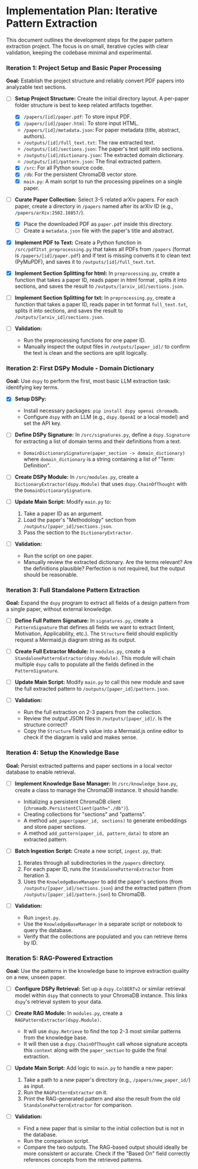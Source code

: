 # Implementation Plan: Iterative Pattern Extraction

This document outlines the development steps for the paper pattern extraction project. The focus is on small, iterative cycles with clear validation, keeping the codebase minimal and experimental.

### Iteration 1: Project Setup and Basic Paper Processing

**Goal:** Establish the project structure and reliably convert PDF papers into analyzable text sections.

- [ ] **Setup Project Structure:** Create the initial directory layout. A per-paper folder structure is best to keep related artifacts together.
  - [x] `/papers/[id]/paper.pdf`: To store input PDF.
  -  [x] `/papers/[id]/paper.html`: To store input HTML.
  - `/papers/[id]/metadata.json`: For paper metadata (title, abstract, authors).
  - `/outputs/[id]/full_text.txt`: The raw extracted text.
  - `/outputs/[id]/sections.json`: The paper's text split into sections.
  - `/outputs/[id]/dictionary.json`: The extracted domain dictionary.
  - `/outputs/[id]/pattern.json`: The final extracted pattern.
  - [x] `/src`: For all Python source code.
  - [x] `/db`: For the persistent ChromaDB vector store.
  - [x] `main.py`: A main script to run the processing pipelines on a single paper.

- [ ] **Curate Paper Collection:** Select 3-5 related arXiv papers. For each paper, create a directory in `/papers` named after its arXiv ID (e.g., `/papers/arXiv:2502.18857/`).
    - [x] Place the downloaded PDF as `paper.pdf` inside this directory.
    - [ ] Create a `metadata.json` file with the paper's title and abstract.

- [x] **Implement PDF to Text:** Create a Python function in `/src/pdf2txt_preprocessing.py` that takes all PDFs from `/papers` (format is `/papers/[id]/paper.pdf`) and if text is missing converts it to clean text (PyMuPDF), and saves it to `/outputs/[id]/full_text.txt`.

- [x] **Implement Section Splitting for html:** In `preprocessing.py`, create a function that takes a paper ID, reads paper in html format , splits it into sections, and saves the result to `/outputs/[arxiv_id]/sections.json`.
- [ ] **Implement Section Splitting for txt:** In `preprocessing.py`, create a function that takes a paper ID, reads paper in txt format `full_text.txt`, splits it into sections, and saves the result to `/outputs/[arxiv_id]/sections.json`.


- [ ] **Validation:**
    - Run the preprocessing functions for one paper ID.
    - Manually inspect the output files in `/outputs/[paper_id]/` to confirm the text is clean and the sections are split logically.

### Iteration 2: First DSPy Module - Domain Dictionary

**Goal:** Use `dspy` to perform the first, most basic LLM extraction task: identifying key terms.

- [x] **Setup DSPy:**
    - Install necessary packages: `pip install dspy openai chromadb`.
    - Configure `dspy` with an LLM (e.g., `dspy.OpenAI` or a local model) and set the API key.

- [ ] **Define DSPy Signature:** In `/src/signatures.py`, define a `dspy.Signature` for extracting a list of domain terms and their definitions from a text.
    - `DomainDictionarySignature(paper_section -> domain_dictionary)` where `domain_dictionary` is a string containing a list of "Term: Definition".

- [ ] **Create DSPy Module:** In `/src/modules.py`, create a `DictionaryExtractor(dspy.Module)` that uses `dspy.ChainOfThought` with the `DomainDictionarySignature`.

- [ ] **Update Main Script:** Modify `main.py` to:
    1. Take a paper ID as an argument.
    2. Load the paper's "Methodology" section from `/outputs/[paper_id]/sections.json`.
    3. Pass the section to the `DictionaryExtractor`.

- [ ] **Validation:**
    - Run the script on one paper.
    - Manually review the extracted dictionary. Are the terms relevant? Are the definitions plausible? Perfection is not required, but the output should be reasonable.

### Iteration 3: Full Standalone Pattern Extraction

**Goal:** Expand the `dspy` program to extract all fields of a design pattern from a single paper, without external knowledge.

- [ ] **Define Full Pattern Signature:** In `signatures.py`, create a `PatternSignature` that defines all fields we want to extract (Intent, Motivation, Applicability, etc.). The `Structure` field should explicitly request a Mermaid.js diagram string as its output.

- [ ] **Create Full Extractor Module:** In `modules.py`, create a `StandalonePatternExtractor(dspy.Module)`. This module will chain multiple `dspy` calls to populate all the fields defined in the `PatternSignature`.

- [ ] **Update Main Script:** Modify `main.py` to call this new module and save the full extracted pattern to `/outputs/[paper_id]/pattern.json`.

- [ ] **Validation:**
    - Run the full extraction on 2-3 papers from the collection.
    - Review the output JSON files in `/outputs/[paper_id]/`. Is the structure correct?
    - Copy the `Structure` field's value into a Mermaid.js online editor to check if the diagram is valid and makes sense.

### Iteration 4: Setup the Knowledge Base

**Goal:** Persist extracted patterns and paper sections in a local vector database to enable retrieval.

- [ ] **Implement Knowledge Base Manager:** In `/src/knowledge_base.py`, create a class to manage the ChromaDB instance. It should handle:
    - Initializing a persistent ChromaDB client (`chromadb.PersistentClient(path="./db")`).
    - Creating collections for "sections" and "patterns".
    - A method `add_paper(paper_id, sections)` to generate embeddings and store paper sections.
    - A method `add_pattern(paper_id, pattern_data)` to store an extracted pattern.

- [ ] **Batch Ingestion Script:** Create a new script, `ingest.py`, that:
    1. Iterates through all subdirectories in the `/papers` directory.
    2. For each paper ID, runs the `StandalonePatternExtractor` from Iteration 3.
    3. Uses the `KnowledgeBaseManager` to add the paper's sections (from `/outputs/[paper_id]/sections.json`) and the extracted pattern (from `/outputs/[paper_id]/pattern.json`) to ChromaDB.

- [ ] **Validation:**
    - Run `ingest.py`.
    - Use the `KnowledgeBaseManager` in a separate script or notebook to query the database.
    - Verify that the collections are populated and you can retrieve items by ID.

### Iteration 5: RAG-Powered Extraction

**Goal:** Use the patterns in the knowledge base to improve extraction quality on a new, unseen paper.

- [ ] **Configure DSPy Retrieval:** Set up a `dspy.ColBERTv2` or similar retrieval model within `dspy` that connects to your ChromaDB instance. This links `dspy`'s retrieval system to your data.

- [ ] **Create RAG Module:** In `modules.py`, create a `RAGPatternExtractor(dspy.Module)`.
    - It will use `dspy.Retrieve` to find the top 2-3 most similar patterns from the knowledge base.
    - It will then use a `dspy.ChainOfThought` call whose signature accepts this `context` along with the `paper_section` to guide the final extraction.

- [ ] **Update Main Script:** Add logic to `main.py` to handle a new paper:
    1. Take a path to a *new* paper's directory (e.g., `/papers/new_paper_id/`) as input.
    2. Run the `RAGPatternExtractor` on it.
    3. Print the RAG-generated pattern and also the result from the old `StandalonePatternExtractor` for comparison.

- [ ] **Validation:**
    - Find a new paper that is similar to the initial collection but is not in the database.
    - Run the comparison script.
    - Compare the two outputs. The RAG-based output should ideally be more consistent or accurate. Check if the "Based On" field correctly references concepts from the retrieved patterns.
